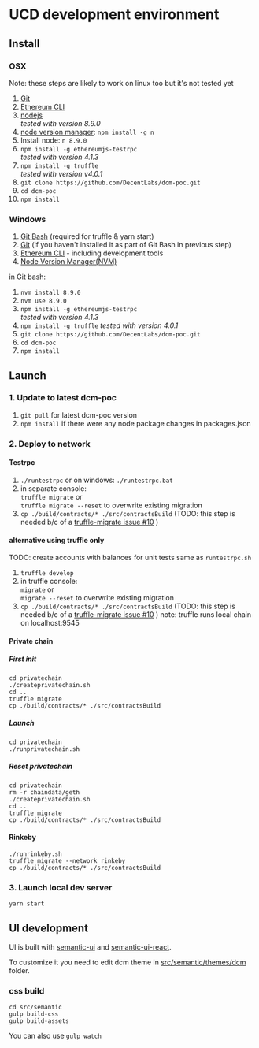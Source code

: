 # UCD development environment
## Install
### OSX
Note: these steps are likely to work on linux too but it's not tested yet
1. [Git](https://git-scm.com/download)
1. [Ethereum CLI](https://www.ethereum.org/cli)
1. [nodejs](https://nodejs.org/en/download/)  
    _tested with version 8.9.0_
1. [node version manager](https://github.com/tj/n): `npm install -g n`  
1. Install node: `n 8.9.0`
1. `npm install -g ethereumjs-testrpc`  
    _tested with version 4.1.3_
1. `npm install -g truffle`  
    _tested with version v4.0.1_
1. `git clone https://github.com/DecentLabs/dcm-poc.git`
1. `cd dcm-poc`
1. `npm install`

### Windows
1. [Git Bash](https://git-for-windows.github.io/) (required for truffle & yarn start)
1. [Git](https://git-scm.com/download) (if you haven't installed it as part of Git Bash in previous step)
1. [Ethereum CLI](https://www.ethereum.org/cli) - including development tools
1. [Node Version Manager(NVM)](https://github.com/coreybutler/nvm-windows/releases)

in Git bash:
1. `nvm install 8.9.0`
1. `nvm use 8.9.0`
1. `npm install -g ethereumjs-testrpc`  
    _tested with version 4.1.3_
1. `npm install -g truffle`
    _tested with version 4.0.1_
1. `git clone https://github.com/DecentLabs/dcm-poc.git`
1. `cd dcm-poc`
1. `npm install`

## Launch
### 1. Update to latest dcm-poc
1. `git pull` for latest dcm-poc version
1. `npm install` if there were any node package changes in packages.json

### 2. Deploy to network
#### Testrpc
1. `./runtestrpc` or on windows: `./runtestrpc.bat`
1. in separate console:  
  `truffle migrate` or  
  `truffle migrate --reset` to overwrite existing migration
1. `cp ./build/contracts/* ./src/contractsBuild` (TODO: this step is needed b/c of a [truffle-migrate issue #10](https://github.com/trufflesuite/truffle-migrate/issues/10) )

#### alternative using truffle only
TODO: create accounts with balances for unit tests same as `runtestrpc.sh`
1. `truffle develop`
1. in truffle console:  
  `migrate` or  
  `migrate --reset` to overwrite existing migration
1. `cp ./build/contracts/* ./src/contractsBuild` (TODO: this step is needed b/c of a [truffle-migrate issue #10](https://github.com/trufflesuite/truffle-migrate/issues/10) )
note: truffle runs local chain on localhost:9545

#### Private chain
##### First init
```
cd privatechain
./createprivatechain.sh
cd ..
truffle migrate
cp ./build/contracts/* ./src/contractsBuild
```
##### Launch
```
cd privatechain
./runprivatechain.sh
```
##### Reset privatechain
```
cd privatechain
rm -r chaindata/geth
./createprivatechain.sh
cd ..
truffle migrate
cp ./build/contracts/* ./src/contractsBuild
```

#### Rinkeby
```
./runrinkeby.sh
truffle migrate --network rinkeby
cp ./build/contracts/* ./src/contractsBuild
```

### 3. Launch local dev server
`yarn start`

## UI development
UI is built with [semantic-ui](https://www.semantic-ui.com) and [semantic-ui-react](https://react.semantic-ui.com).

To customize it you need to edit dcm theme in [src/semantic/themes/dcm](src/semantic/themes/dcm) folder.

### css build
```
cd src/semantic
gulp build-css
gulp build-assets
```
You can also use `gulp watch`
